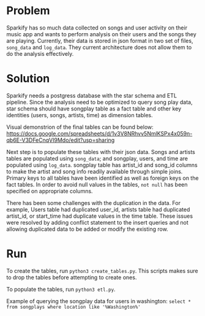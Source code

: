 # Problem
 Sparkify has so much data collected on songs and user activity on their music app and wants to perform analysis on their users and the songs they are playing. Currently, their data is stored in json format in two set of files, `song_data` and `log_data`. They current architecture does not allow them to do the analysis effectively.
 
# Solution
 Sparkify needs a postgress database with the star schema and ETL pipeline. Since the analysis need to be optimized to query song play data, star schema should have songplay table as a fact table and other key identities (users, songs, artists, time) as dimension tables. 
 
Visual demonstrion of the final tables can be found below:
https://docs.google.com/spreadsheets/d/1v3V8NRhvv5NmlKSPx4x059n-qb6E-V3DFeCnqVI9Mdo/edit?usp=sharing
 
 
Next step is to populate these tables with their json data. Songs and artists tables are populated using `song_data`; and songplay, users, and time are populated using `log_data`. songplay table has artist_id and song_id columns to make the artist and song info readily available through simple joins. Primary keys to all tables have been identified  as well as foreign keys on the fact tables. In order to avoid null values in the tables, `not null` has been specified on appropriate columns.
 
There has been some challenges with the duplication in the data. For example, Users table had duplicated user_id, artists table had duplicated artist_id, or start_time had duplicate values in the time table. These issues were resolved by adding conflict statement to the insert queries and not allowing duplicated data to be added or modify the existing row. 



# Run
To create the tables, run `python3 create_tables.py`. This scripts makes sure to drop the tables before attempting to create ones.

To populate the tables, run `python3 etl.py`. 

Example of querying the songplay data for users in washington:
 `select * from songplays where location like '%Washington%'`
 

